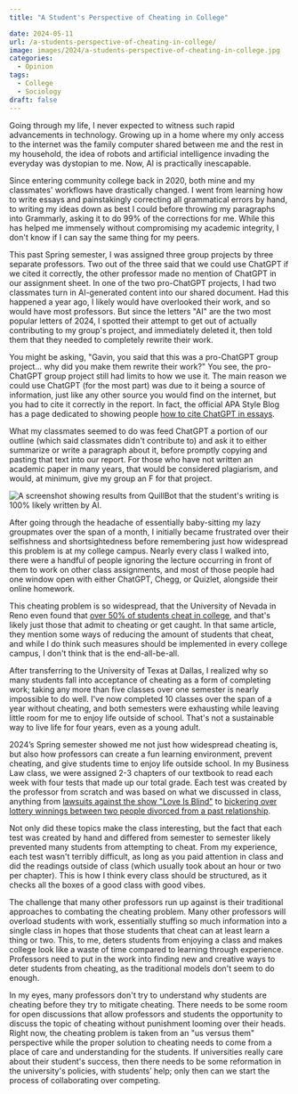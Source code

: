 ```yaml
---
title: "A Student's Perspective of Cheating in College"

date: 2024-05-11
url: /a-students-perspective-of-cheating-in-college/
image: images/2024/a-students-perspective-of-cheating-in-college.jpg
categories:
  - Opinion
tags:
  - College
  - Sociology
draft: false
---
```

<!--more-->

Going through my life, I never expected to witness such rapid advancements in technology. Growing up in a home where my only access to the internet was the family computer shared between me and the rest in my household, the idea of robots and artificial intelligence invading the everyday was dystopian to me. Now, AI is practically inescapable.

Since entering community college back in 2020, both mine and my classmates' workflows have drastically changed. I went from learning how to write essays and painstakingly correcting all grammatical errors by hand, to writing my ideas down as best I could before throwing my paragraphs into Grammarly, asking it to do 99% of the corrections for me. While this has helped me immensely without compromising my academic integrity, I don't know if I can say the same thing for my peers.

This past Spring semester, I was assigned three group projects by three separate professors. Two out of the three said that we could use ChatGPT if we cited it correctly, the other professor made no mention of ChatGPT in our assignment sheet. In one of the two pro-ChatGPT projects, I had two classmates turn in AI-generated content into our shared document. Had this happened a year ago, I likely would have overlooked their work, and so would have most professors. But since the letters "AI" are the two most popular letters of 2024, I spotted their attempt to get out of actually contributing to my group's project, and immediately deleted it, then told them that they needed to completely rewrite their work.

You might be asking, "Gavin, you said that this was a pro-ChatGPT group project... why did you make them rewrite their work?" You see, the pro-ChatGPT group project still had limits to how we use it. The main reason we could use ChatGPT (for the most part) was due to it being a source of information, just like any other source you would find on the internet, but you had to cite it correctly in the report. In fact, the official APA Style Blog has a page dedicated to showing people [how to cite ChatGPT in essays](https://apastyle.apa.org/blog/how-to-cite-chatgpt).

What my classmates seemed to do was feed ChatGPT a portion of our outline (which said classmates didn't contribute to) and ask it to either summarize or write a paragraph about it, before promptly copying and pasting that text into our report. For those who have not written an academic paper in many years, that would be considered plagiarism, and would, at minimum, give my group an F for that project.

![A screenshot showing results from QuillBot that the student's writing is 100% likely written by AI.](/images/2024/AI-Writing.png "AI generated text from one of my classmates.")

After going through the headache of essentially baby-sitting my lazy groupmates over the span of a month, I initially became frustrated over their selfishness and shortsightedness before remembering just how widespread this problem is at my college campus. Nearly every class I walked into, there were a handful of people ignoring the lecture occurring in front of them to work on other class assignments, and most of those people had one window open with either ChatGPT, Chegg, or Quizlet, alongside their online homework.

This cheating problem is so widespread, that the University of Nevada in Reno even found that [over 50% of students cheat in college](https://www.unr.edu/nevada-today/news/2023/atp-cheating-in-higher-education), and that's likely just those that admit to cheating or get caught. In that same article, they mention some ways of reducing the amount of students that cheat, and while I do think such measures should be implemented in every college campus, I don't think that is the end-all-be-all.

After transferring to the University of Texas at Dallas, I realized why so many students fall into acceptance of cheating as a form of completing work; taking any more than five classes over one semester is nearly impossible to do well. I've now completed 10 classes over the span of a year without cheating, and both semesters were exhausting while leaving little room for me to enjoy life outside of school. That's not a sustainable way to live life for four years, even as a young adult.

2024’s Spring semester showed me not just how widespread cheating is, but also how professors can create a fun learning environment, prevent cheating, and give students time to enjoy life outside school. In my Business Law class, we were assigned 2-3 chapters of our textbook to read each week with four tests that made up our total grade. Each test was created by the professor from scratch and was based on what we discussed in class, anything from [lawsuits against the show "Love Is Blind"](https://www.theguardian.com/tv-and-radio/2024/jan/03/love-is-blind-netflix-dating-show-lawsuit-renee-poche) to [bickering over lottery winnings between two people divorced from a past relationship](https://www.forbes.com/sites/robertwood/2015/05/30/20-year-old-oral-agreement-to-split-lottery-winnings-is-upheld/?sh=4e91b6951ece).

Not only did these topics make the class interesting, but the fact that each test was created by hand and differed from semester to semester likely prevented many students from attempting to cheat. From my experience, each test wasn't terribly difficult, as long as you paid attention in class and did the readings outside of class (which usually took about an hour or two per chapter). This is how I think every class should be structured, as it checks all the boxes of a good class with good vibes.

The challenge that many other professors run up against is their traditional approaches to combating the cheating problem. Many other professors will overload students with work, essentially stuffing so much information into a single class in hopes that those students that cheat can at least learn a thing or two. This, to me, deters students from enjoying a class and makes college look like a waste of time compared to learning through experience. Professors need to put in the work into finding new and creative ways to deter students from cheating, as the traditional models don't seem to do enough.

In my eyes, many professors don't try to understand why students are cheating before they try to mitigate cheating. There needs to be some room for open discussions that allow professors and students the opportunity to discuss the topic of cheating without punishment looming over their heads. Right now, the cheating problem is taken from an "us versus them" perspective while the proper solution to cheating needs to come from a place of care and understanding for the students. If universities really care about their student's success, then there needs to be some reformation in the university's policies, with students’ help; only then can we start the process of collaborating over competing.